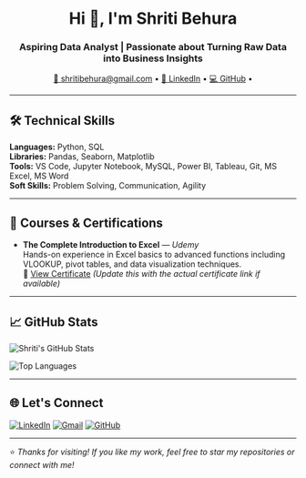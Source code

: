 <h1 align="center">Hi 👋, I'm Shriti Behura</h1>
<h3 align="center">Aspiring Data Analyst | Passionate about Turning Raw Data into Business Insights</h3>

<p align="center">
  <a href="mailto:shritibehura@gmail.com">📧 shritibehura@gmail.com</a> • 
  <a href="https://linkedin.com/in/shritiBehura" target="_blank">🔗 LinkedIn</a> • 
  <a href="https://github.com/Shritibehura" target="_blank">💻 GitHub</a> • 
</p>

---

## 🛠️ Technical Skills

**Languages:** Python, SQL  
**Libraries:** Pandas, Seaborn, Matplotlib  
**Tools:** VS Code, Jupyter Notebook, MySQL, Power BI, Tableau, Git, MS Excel, MS Word  
**Soft Skills:** Problem Solving, Communication, Agility

---

## 📜 Courses & Certifications

- **The Complete Introduction to Excel** — *Udemy*  
  Hands-on experience in Excel basics to advanced functions including VLOOKUP, pivot tables, and data visualization techniques.  
  📄 [View Certificate](#) *(Update this with the actual certificate link if available)*

---

## 📈 GitHub Stats

![Shriti's GitHub Stats](https://github-readme-stats.vercel.app/api?username=Shritibehura&show_icons=true&theme=tokyonight)

![Top Languages](https://github-readme-stats.vercel.app/api/top-langs/?username=Shritibehura&layout=compact&theme=tokyonight)

---

## 🌐 Let's Connect

[![LinkedIn](https://img.shields.io/badge/LinkedIn-blue?style=flat&logo=linkedin)](https://linkedin.com/in/shritiBehura)
[![Gmail](https://img.shields.io/badge/Email-D14836?style=flat&logo=gmail&logoColor=white)](mailto:shritibehura@gmail.com)
[![GitHub](https://img.shields.io/badge/GitHub-000?style=flat&logo=github&logoColor=white)](https://github.com/Shritibehura)

---

⭐ *Thanks for visiting! If you like my work, feel free to star my repositories or connect with me!*
